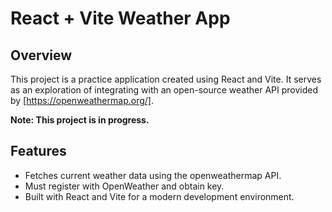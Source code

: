 # React + Vite Weather App

## Overview

This project is a practice application created using React and Vite. It serves as an exploration of integrating with an open-source weather API provided by [https://openweathermap.org/].

**Note: This project is in progress.**

## Features

- Fetches current weather data using the openweathermap API.
- Must register with OpenWeather and obtain key. 
- Built with React and Vite for a modern development environment.



